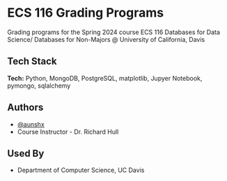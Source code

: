 
# ECS 116 Grading Programs

Grading programs for the Spring 2024 course ECS 116 Databases for Data Science/ Databases for Non-Majors @ University of California, Davis

## Tech Stack

**Tech:** Python, MongoDB, PostgreSQL, matplotlib, Jupyer Notebook, pymongo, sqlalchemy

## Authors

- [@aunshx](https://www.github.com/aunshx)
- Course Instructor - Dr. Richard Hull

## Used By

- Department of Computer Science, UC Davis
